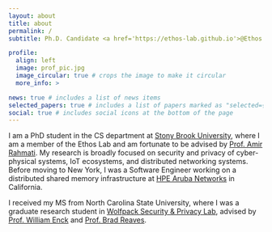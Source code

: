 ```yaml
---
layout: about
title: about
permalink: /
subtitle: Ph.D. Candidate <a href='https://ethos-lab.github.io'>@Ethos Lab</a> | Security Researcher <a href='https://sra.samsung.com'>@Samsung Research America</a>

profile:
  align: left
  image: prof_pic.jpg
  image_circular: true # crops the image to make it circular
  more_info: >

news: true # includes a list of news items
selected_papers: true # includes a list of papers marked as "selected={true}"
social: true # includes social icons at the bottom of the page
---
```


I am a PhD student in the CS department at [Stony Brook University](https://www.cs.stonybrook.edu), where I am a member of the Ethos Lab and am fortunate to be advised by [Prof. Amir Rahmati](https://amir.rahmati.com). My research is broadly focused on security and privacy of cyber-physical systems, IoT ecosystems, and distributed networking systems. Before moving to New York, I was a Software Engineer working on a distributed shared memory infrastructure at [HPE Aruba Networks](https://www.arubanetworks.com/company/about-us/) in California.

I received my MS from North Carolina State University, where I was a graduate research student in [Wolfpack Security \& Privacy Lab](https://wspr.csc.ncsu.edu/), advised by [Prof. William Enck](https://enck.org) and [Prof. Brad Reaves](https://bradreaves.net/).


